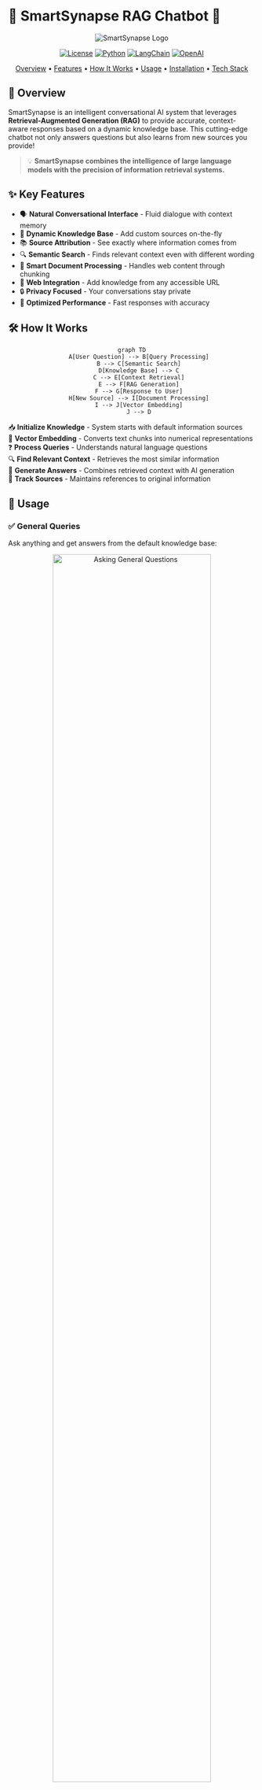# 🧠 SmartSynapse RAG Chatbot 🤖

<div align="center">

![SmartSynapse Logo](Images/mainpage.png)

[![License](https://img.shields.io/badge/License-MIT-blue.svg)](LICENSE)
[![Python](https://img.shields.io/badge/Python-3.8+-blue.svg)](https://www.python.org/downloads/)
[![LangChain](https://img.shields.io/badge/LangChain-Enabled-green.svg)](https://langchain.com)
[![OpenAI](https://img.shields.io/badge/OpenAI-GPT--4o--mini-orange.svg)](https://openai.com)

<p align="center">
  <a href="#-overview">Overview</a> •
  <a href="#-key-features">Features</a> •
  <a href="#-how-it-works">How It Works</a> •
  <a href="#-usage">Usage</a> •
  <a href="#-installation">Installation</a> •
  <a href="#-tech-stack">Tech Stack</a>
</p>

</div>

## 🌟 Overview

SmartSynapse is an intelligent conversational AI system that leverages **Retrieval-Augmented Generation (RAG)** to provide accurate, context-aware responses based on a dynamic knowledge base. This cutting-edge chatbot not only answers questions but also learns from new sources you provide!

> 💡 **SmartSynapse combines the intelligence of large language models with the precision of information retrieval systems.**

## ✨ Key Features

- 🗣️ **Natural Conversational Interface** - Fluid dialogue with context memory
- 🔄 **Dynamic Knowledge Base** - Add custom sources on-the-fly
- 📚 **Source Attribution** - See exactly where information comes from
- 🔍 **Semantic Search** - Finds relevant context even with different wording
- 🧩 **Smart Document Processing** - Handles web content through chunking
- 🔗 **Web Integration** - Add knowledge from any accessible URL
- 🔒 **Privacy Focused** - Your conversations stay private
- 🚀 **Optimized Performance** - Fast responses with accuracy

## 🛠️ How It Works

<div align="center">

```mermaid
graph TD
    A[User Question] --> B[Query Processing]
    B --> C[Semantic Search]
    D[Knowledge Base] --> C
    C --> E[Context Retrieval]
    E --> F[RAG Generation]
    F --> G[Response to User]
    H[New Source] --> I[Document Processing]
    I --> J[Vector Embedding]
    J --> D
```

</div>

📥 **Initialize Knowledge** - System starts with default information sources  
🔢 **Vector Embedding** - Converts text chunks into numerical representations  
❓ **Process Queries** - Understands natural language questions  
🔍 **Find Relevant Context** - Retrieves the most similar information  
🧠 **Generate Answers** - Combines retrieved context with AI generation  
📝 **Track Sources** - Maintains references to original information  

## 📱 Usage

### ✅ General Queries
Ask anything and get answers from the default knowledge base:
<div align="center">
  <img src="Images/askingquestion.png" alt="Asking General Questions" width="80%"/>
</div>

### 📚 Expanding Knowledge Base
Add GitHub repositories, articles, or any web URL to enhance what your bot knows:
<div align="center">
  <img src="Images/addingcustomknowledgebase.png" alt="Adding Custom Knowledge" width="80%"/>
</div>

### 🔍 Custom Knowledge Queries
Ask questions about your newly added sources:
<div align="center">
  <img src="Images/querycustomknowledgebase.png" alt="Query Custom Knowledge" width="80%"/>
</div>

## 📦 Installation

```bash
# Clone the repository
git clone https://github.com/parth0774/SmartSynapse-Rag-Chatbot.git

# Create virtual environment
python -m venv venv

# Activate virtual environment
venv\Scripts\activate

# Install dependencies
pip install -r requirements.txt

# Set up environment variables (create .env file)
echo "OPENAI_API_KEY=your_openai_api_key" > .env
echo "USER_AGENT= add_user_agent" >> .env

# Run the application
python app.py
```

## 🔧 Configuration
Create a `.env` file in the root directory with the following variables:

```env
OPENAI_API_KEY=your_openai_api_key
USER_AGENT=your_user_agent_string
```

## 💻 Tech Stack

<div align="center">
  <table>
    <tr>
      <td align="center"><img src="Images/langchain.svg" width="50px"/><br/><b>LangChain</b></td>
      <td align="center"><img src="Images/openai.svg" width="50px"/><br/><b>OpenAI</b></td>
      <td align="center"><img src="https://huggingface.co/front/assets/huggingface_logo.svg" width="50px"/><br/><b>HuggingFace</b></td>
    </tr>
    <tr>
      <td align="center"><img src="https://trychroma.com/favicon.ico" width="50px"/><br/><b>ChromaDB</b></td>
      <td align="center"><img src="https://cdn-icons-png.flaticon.com/512/2535/2535533.png" width="50px"/><br/><b>Web Scraping</b></td>
      <td align="center"><img src="https://cdn3.iconfinder.com/data/icons/logos-and-brands-adobe/512/267_Python-512.png" width="50px"/><br/><b>Python</b></td>
    </tr>
  </table>
</div>

- 🔗 **LangChain**: Framework for building context-aware applications  
- 🧠 **OpenAI**: GPT models for natural language processing  
- 🤗 **HuggingFace**: Sentence transformer models for embeddings  
- 📊 **ChromaDB**: Vector database for efficient similarity search  
- 🌐 **Web Scraping**: Automated content extraction  
- 🐍 **Python**: Robust backend architecture  

## 🚀 Future Enhancements

- 📄 Support for PDF and document uploads  
- 🌍 Multi-language support  
- 💾 Enhanced memory for extended conversations  
- 🔌 Integration with additional knowledge sources  
- ⚡ Performance optimization for larger knowledge bases  

## 👥 Contributing

Contributions are welcome! Please feel free to submit a Pull Request.

1. Fork the repository  
2. Create your feature branch 
3. Commit your changes
4. Push to the branch
5. Open a Pull Request  


<div align="center">
  <p>⭐ Star this repository if you found it useful! ⭐</p>
</div>